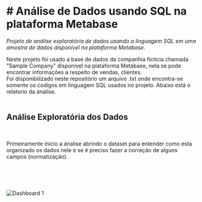 # # Análise de Dados usando SQL na plataforma Metabase
*Projeto de análise exploratória de dados usando a linguagem SQL em uma amostra de dados disponível na plataforma Metabase.*
<br>

Neste projeto foi usado a base de dados da companhia fictícia chamada "Sample Company" disponível na plataforma Metabase, 
nela se pode encontrar informações a respeito de vendas, clientes. 
<br>
Foi disponibilizado neste repositório um arquivo .txt onde encontra-se somente os codigos em linguagem SQL usados no projeto. Abaixo está o relatorio da ánalise.
<br><br>

## Análise Exploratória dos Dados
<br>

Primeiramente inicio a ánalise abrindo o dataset para entender como esta organizado os dados nele e se é preciso fazer a correção de alguns
campos (normatização). 

<br><br><br>



![Dashboard 1](https://user-images.githubusercontent.com/126993350/236848784-b6daf93e-27a6-443e-ba4b-b4a87098ae14.png)





